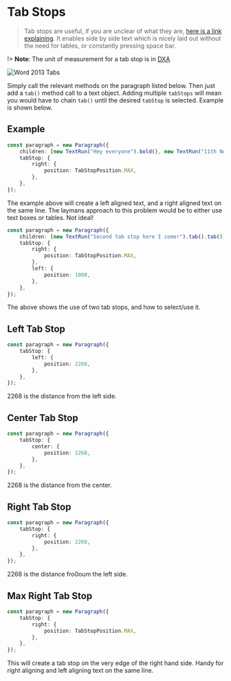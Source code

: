 # Tab Stops

> Tab stops are useful, if you are unclear of what they are, [here is a link explaining](https://en.wikipedia.org/wiki/Tab_stop). It enables side by side text which is nicely laid out without the need for tables, or constantly pressing space bar.

!> **Note**: The unit of measurement for a tab stop is in [DXA](https://stackoverflow.com/questions/14360183/default-wordml-unit-measurement-pixel-or-point-or-inches)

![Word 2013 Tabs](http://www.teachucomp.com/wp-content/uploads/blog-4-22-2015-UsingTabStopsInWord-1024x577.png "Word 2013 Tab Stops")

Simply call the relevant methods on the paragraph listed below. Then just add a `tab()` method call to a text object. Adding multiple `tabStops` will mean you would have to chain `tab()` until the desired `tabStop` is selected. Example is shown below.

## Example

```ts
const paragraph = new Paragraph({
    children: [new TextRun("Hey everyone").bold(), new TextRun("11th November 1999").tab()],
    tabStop: {
        right: {
            position: TabStopPosition.MAX,
        },
    },
});
```

The example above will create a left aligned text, and a right aligned text on the same line. The laymans approach to this problem would be to either use text boxes or tables. Not ideal!

```ts
const paragraph = new Paragraph({
    children: [new TextRun("Second tab stop here I come!").tab().tab()],
    tabStop: {
        right: {
            position: TabStopPosition.MAX,
        },
        left: {
            position: 1000,
        },
    },
});
```

The above shows the use of two tab stops, and how to select/use it.

## Left Tab Stop

```ts
const paragraph = new Paragraph({
    tabStop: {
        left: {
            position: 2268,
        },
    },
});
```

2268 is the distance from the left side.

## Center Tab Stop

```ts
const paragraph = new Paragraph({
    tabStop: {
        center: {
            position: 2268,
        },
    },
});
```

2268 is the distance from the center.

## Right Tab Stop

```ts
const paragraph = new Paragraph({
    tabStop: {
        right: {
            position: 2268,
        },
    },
});
```

2268 is the distance fro0oum the left side.

## Max Right Tab Stop

```ts
const paragraph = new Paragraph({
    tabStop: {
        right: {
            position: TabStopPosition.MAX,
        },
    },
});
```

This will create a tab stop on the very edge of the right hand side. Handy for right aligning and left aligning text on the same line.
